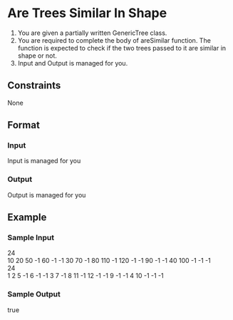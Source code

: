 # Are Trees Similar In Shape

1. You are given a partially written GenericTree class.
2. You are required to complete the body of areSimilar function. The function is expected to check if the two trees passed to it are similar in shape or not.
3. Input and Output is managed for you.

## Constraints
None

## Format
### Input
Input is managed for you

### Output
Output is managed for you

## Example
### Sample Input

24  
10 20 50 -1 60 -1 -1 30 70 -1 80 110 -1 120 -1 -1 90 -1 -1 40 100 -1 -1 -1  
24  
1 2 5 -1 6 -1 -1 3 7 -1 8 11 -1 12 -1 -1 9 -1 -1 4 10 -1 -1 -1

### Sample Output
true
